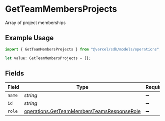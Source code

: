 # GetTeamMembersProjects

Array of project memberships

## Example Usage

```typescript
import { GetTeamMembersProjects } from "@vercel/sdk/models/operations";

let value: GetTeamMembersProjects = {};
```

## Fields

| Field                                                                                                    | Type                                                                                                     | Required                                                                                                 | Description                                                                                              |
| -------------------------------------------------------------------------------------------------------- | -------------------------------------------------------------------------------------------------------- | -------------------------------------------------------------------------------------------------------- | -------------------------------------------------------------------------------------------------------- |
| `name`                                                                                                   | *string*                                                                                                 | :heavy_minus_sign:                                                                                       | N/A                                                                                                      |
| `id`                                                                                                     | *string*                                                                                                 | :heavy_minus_sign:                                                                                       | N/A                                                                                                      |
| `role`                                                                                                   | [operations.GetTeamMembersTeamsResponseRole](../../models/operations/getteammembersteamsresponserole.md) | :heavy_minus_sign:                                                                                       | N/A                                                                                                      |